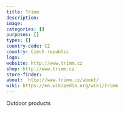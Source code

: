```yaml
---
title: Trimm
description:
image:
categories: []
purposes: []
types: []
country-code: CZ
country: Czech republic
logo:
website: http://www.trimm.cz
shop: http://www.trimm.cz
store-finder:
about:  http://www.trimm.cz/about/
wiki: https://en.wikipedia.org/wiki/Trimm
---
```

Outdoor products
